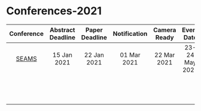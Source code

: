# Conferences-2021

| Conference | Abstract Deadline | Paper Deadline | Notification | Camera Ready | Event Date | Event Location |
|:---:         |:---:  |:---:  |:---:  |:---:  |:---:  |---    |
| [SEAMS](linkhttps://conf.researchr.org/home/seams-2021) | 15 Jan 2021 | 22 Jan 2021 | 01 Mar 2021 | 22 Mar 2021 | 23-24 May 2021 | :es: Madrid, Spain|
|                               |       |       |       |       |       |       |
|                               |       |       |       |       |       |       |
|                               |       |       |       |       |       |       |
|                               |       |       |       |       |       |       |
|                               |       |       |       |       |       |       |
|                               |       |       |       |       |       |       |
|                               |       |       |       |       |       |       |
|                               |       |       |       |       |       |       |
|                               |       |       |       |       |       |       |
|                               |       |       |       |       |       |       |
|                               |       |       |       |       |       |       |
|                               |       |       |       |       |       |       |
|                               |       |       |       |       |       |       |
